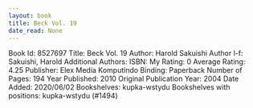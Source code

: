 ```yaml
---
layout: book
title: Beck Vol. 19
date_read: None
---
```


Book Id: 8527697
Title: Beck Vol. 19
Author: Harold Sakuishi
Author l-f: Sakuishi, Harold
Additional Authors: 
ISBN: 
My Rating: 0
Average Rating: 4.25
Publisher: Elex Media Komputindo
Binding: Paperback
Number of Pages: 194
Year Published: 2010
Original Publication Year: 2004
Date Added: 2020/06/02
Bookshelves: kupka-wstydu
Bookshelves with positions: kupka-wstydu (#1494)

